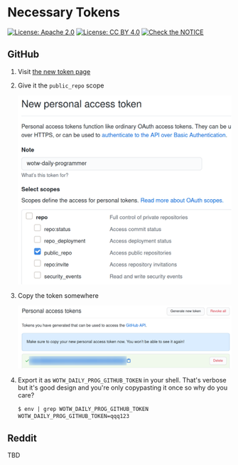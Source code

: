 # Necessary Tokens

[![License: Apache 2.0](https://img.shields.io/badge/License-Apache%202.0-blue.svg)](https://opensource.org/licenses/Apache-2.0)  [![License: CC BY 4.0](https://img.shields.io/badge/License-CC%20BY%204.0-lightgrey.svg)](https://creativecommons.org/licenses/by/4.0/) [![Check the NOTICE](https://img.shields.io/badge/Check%20the-NOTICE-420C3B.svg)](../NOTICE)

## GitHub

1. Visit [the new token page](https://github.com/settings/tokens/new)
2. Give it the `public_repo` scope

   ![`public_repo` scope](./images/pat-public_repo-scope.png)
3. Copy the token somewhere

   ![copy new PAT](./images/copy-new-pat.png)
4. Export it as `WOTW_DAILY_PROG_GITHUB_TOKEN` in your shell. That's verbose but it's good design and you're only copypasting it once so why do you care?

   ```shell
   $ env | grep WOTW_DAILY_PROG_GITHUB_TOKEN
   WOTW_DAILY_PROG_GITHUB_TOKEN=qqq123
   ```

## Reddit

TBD
